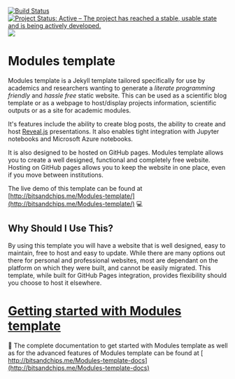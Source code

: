 
[![Build Status](https://travis-ci.org/trallard/Modules-template.svg?branch=master)](https://travis-ci.org/trallard/Modules-template)
[![Project Status: Active – The project has reached a stable, usable state and is being actively developed.](http://www.repostatus.org/badges/latest/active.svg)](http://www.repostatus.org/#active)
<a href="https://notebooks.azure.com/import/gh/trallard/Modules_template"><img src="https://img.shields.io/badge/launch-azurenb-blue.svg" /></a>


# Modules template

Modules template is a Jekyll template tailored specifically for use by academics and researchers wanting to generate a _literate programming friendly_ and _hassle free_ static website.
This can be used as a scientific blog template or as a webpage to host/display projects information, scientific outputs or as a site for academic modules.

It's features include the ability to create blog posts, the ability to create and host [Reveal.js](http://lab.hakim.se/reveal-js/#/) presentations. It also enables tight integration with Jupyter notebooks and Microsoft Azure notebooks.

It is also designed to be hosted on GitHub pages. Modules template allows you to create a well designed, functional and completely free website. Hosting on GitHub pages allows you to keep the website in one place, even if you move between institutions.

The live demo of this template can be found at [http://bitsandchips.me/Modules-template/](http://bitsandchips.me/Modules-template/) 💻


## Why Should I Use This?

By using this template you will have a website that is well designed, easy to maintain, free to host and easy to update. While there are many options out there for personal and professional websites, most are dependant on the platform on which they were built, and cannot be easily migrated. This template, while built for GitHub Pages integration, provides flexibility should you choose to host it elsewhere.

# [Getting started with Modules template](http://bitsandchips.me/Modules-template-docs)

📃 The complete documentation to get started with Modules template as well as for the advanced features of Modules template can be found at [
http://bitsandchips.me/Modules-template-docs](http://bitsandchips.me/Modules-template-docs)
